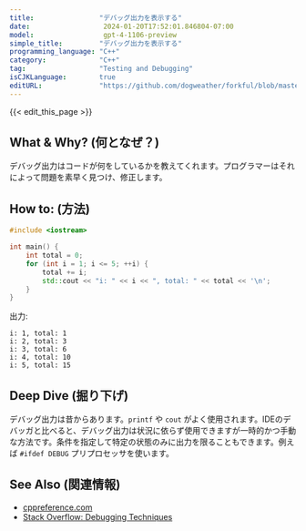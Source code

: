 ```yaml
---
title:                "デバッグ出力を表示する"
date:                  2024-01-20T17:52:01.846804-07:00
model:                 gpt-4-1106-preview
simple_title:         "デバッグ出力を表示する"
programming_language: "C++"
category:             "C++"
tag:                  "Testing and Debugging"
isCJKLanguage:        true
editURL:              "https://github.com/dogweather/forkful/blob/master/content/ja/cpp/printing-debug-output.md"
---
```


{{< edit_this_page >}}

## What & Why? (何となぜ？)

デバッグ出力はコードが何をしているかを教えてくれます。プログラマーはそれによって問題を素早く見つけ、修正します。

## How to: (方法)

```C++
#include <iostream>

int main() {
    int total = 0;
    for (int i = 1; i <= 5; ++i) {
        total += i;
        std::cout << "i: " << i << ", total: " << total << '\n';
    }
}
```
出力:
```
i: 1, total: 1
i: 2, total: 3
i: 3, total: 6
i: 4, total: 10
i: 5, total: 15
```
## Deep Dive (掘り下げ)

デバッグ出力は昔からあります。`printf` や `cout` がよく使用されます。IDEのデバッガと比べると、デバッグ出力は状況に依らず使用できますが一時的かつ手動な方法です。条件を指定して特定の状態のみに出力を限ることもできます。例えば `#ifdef DEBUG` プリプロセッサを使います。

## See Also (関連情報)

- [cppreference.com](https://en.cppreference.com/w/cpp/io)
- [Stack Overflow: Debugging Techniques](https://stackoverflow.com/questions/495021/why-is-debugging-better-in-an-ide)
